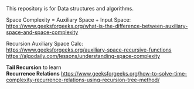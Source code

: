 This repository is for Data structures and algorithms.

Space Complexity = Auxiliary Space + Input Space:\
https://www.geeksforgeeks.org/what-is-the-difference-between-auxiliary-space-and-space-complexity

Recursion Auxiliary Space Calc:\
https://www.geeksforgeeks.org/auxiliary-space-recursive-functions \
https://algodaily.com/lessons/understanding-space-complexity

__Tail Recursion__ to learn\
__Recurrence Relations__ https://www.geeksforgeeks.org/how-to-solve-time-complexity-recurrence-relations-using-recursion-tree-method/
